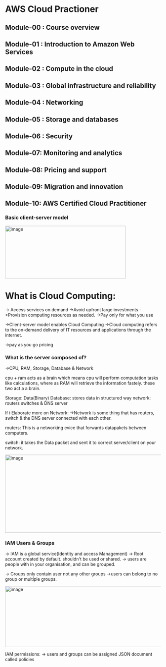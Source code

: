 # AWS Cloud Practioner

## Module-00 : Course overview

## Module-01 : Introduction to Amazon Web Services

## Module-02 : Compute in the cloud

## Module-03 : Global infrastructure and reliability

## Module-04 : Networking

## Module-05 : Storage and databases

## Module-06 : Security

## Module-07: Monitoring and analytics

## Module-08: Pricing and support

## Module-09: Migration and innovation

## Module-10: AWS Certified Cloud Practitioner



### Basic client-server model

<img width="390" height="170" alt="image" src="https://github.com/user-attachments/assets/f9f3fd0f-ba49-4a49-ba89-67a1f7484fa2" />

# What is Cloud Computing:

-> Access services on demand
->Avoid upfront large investments
->Provision computing resources as needed.
->Pay only for what you use

->Client-server model enables Cloud Computing
->Cloud computing refers to the on-demand delivery of IT resources and applications through the internet.


->pay as you go pricing 



### What is the server composed of?
->CPU, RAM, Storage, Database & Network

cpu + ram acts as a brain which means cpu will perform computation tasks like calculations, where as RAM will retrieve the information fastely.
these two act a a brain.

Storage: Data(Binary)
Database: stores data in structured way
network: routers switches & DNS server


If i Elaborate more on Network:
->Network is some thing that has routers, switch & the DNS server connected with each other.

routers: This is a networking evice that forwards datapakets between computers.

switch: it takes the Data packet and sent it to correct server/client on your network.

<img width="763" height="252" alt="image" src="https://github.com/user-attachments/assets/59cd4ae9-1f4b-46f9-b957-7ca309110b95" />


### IAM Users & Groups

-> IAM is a global service(Identity and access Management)
-> Root account created by default. shouldn't be used or shared.
-> users are people with in your organisation, and can be grouped.

-> Groups only contain user not any other groups
->users can belong to no group or multiple groups.

<img width="845" height="197" alt="image" src="https://github.com/user-attachments/assets/45e190a6-bb16-4890-84b3-2d8fcde3917f" />

IAM permissions:
-> users and groups can be assigned  JSON document called policies






